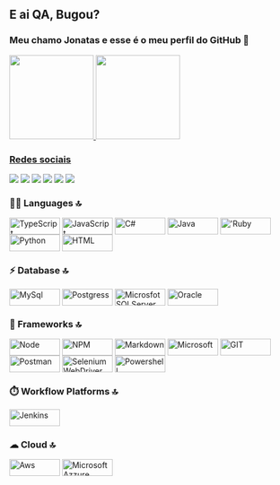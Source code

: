 ## E ai QA, Bugou? 
### Meu chamo Jonatas e esse é o meu perfil do GitHub 👋

 <div>
  <a href="https://github.com/jonatasmfaria">
  <img height="150em" src="https://github-readme-stats.vercel.app/api?username=jonatasmfaria&show_icons=true&theme=dark&include_all_commits=true&count_private=true"/>
  <img height="150em" src="https://github-readme-stats.vercel.app/api/top-langs/?username=jonatasmfaria&layout=compact&langs_count=7&theme=dark"/>
</div>
  
 ### Redes sociais 
<div> 
  <a href="https://www.youtube.com/channel/UCUCN9XtKBhHfwk6JMcPwkqQ" target="_blank"><img src="https://img.shields.io/badge/YouTube-FF0000?style=for-the-badge&logo=youtube&logoColor=white" target="_blank"></a>
  <a href="https://www.instagram.com/eaiqabugou/" target="_blank"><img src="https://img.shields.io/badge/-Instagram-%23E4405F?style=for-the-badge&logo=instagram&logoColor=white" target="_blank"></a>
    <a href="https://www.instagram.com/jonatasmfaria/" target="_blank"><img src="https://img.shields.io/badge/-Instagram-%23E4405F?style=for-the-badge&logo=instagram&logoColor=white" target="_blank"></a>
  <a href = "mailto:eaiqabugou@gmail.com"><img src="https://img.shields.io/badge/-Gmail-%23333?style=for-the-badge&logo=gmail&logoColor=white" target="_blank"></a>
  <a href="https://www.linkedin.com/in/jonatasmfaria/" target="_blank"><img src="https://img.shields.io/badge/-LinkedIn-%230077B5?style=for-the-badge&logo=linkedin&logoColor=white" target="_blank"></a> 
    <a href="https://www.tiktok.com/@eaiqabugou?lang=pt-BR" target="_blank"><img src="https://img.shields.io/badge/TikTok-000000?style=for-the-badge&logo=tiktok&logoColor=white" target="_blank"></a> 

### 👩‍💻 Languages 🔝

  <img align="center" alt="TypeScript" height="30" width="90" src="https://img.shields.io/badge/TypeScript-007ACC?style=for-the-badge&logo=typescript&logoColor=white">
  <img align="center" alt="JavaScript" height="30" width="90" src="https://img.shields.io/badge/JavaScript-323330?style=for-the-badge&logo=javascript&logoColor=F7DF1E">
  <img align="center" alt="C#" height="30" width="90" src="https://img.shields.io/badge/C%23-239120?style=for-the-badge&logo=c-sharp&logoColor=white">
  <img align="center" alt="Java" height="30" width="90" src="https://img.shields.io/badge/Java-ED8B00?style=for-the-badge&logo=java&logoColor=white">
  <img align="center" alt="'Ruby" height="30" width="90" src="https://img.shields.io/badge/Ruby-CC342D?style=for-the-badge&logo=ruby&logoColor=white">
  <img align="center" alt="Python" height="30" width="90" src="https://img.shields.io/badge/Python-FFD43B?style=for-the-badge&logo=python&logoColor=darkgree">
  <img align="center" alt="HTML" height="30" width="90" src="https://img.shields.io/badge/HTML5-E34F26?style=for-the-badge&logo=html5&logoColor=white">
  
### ⚡ Database 🔝
  
  <img align="center" alt="MySql" height="30" width="90" src="https://img.shields.io/badge/MySQL-00000F?style=for-the-badge&logo=mysql&logoColor=white">
  <img align="center" alt="Postgress" height="30" width="90" src="https://img.shields.io/badge/PostgreSQL-316192?style=for-the-badge&logo=postgresql&logoColor=white">
  <img align="center" alt="MicrosfotSQLServer" height="30" width="90" src="https://img.shields.io/badge/Microsoft%20SQL%20Sever-CC2927?style=for-the-badge&logo=microsoft%20sql%20server&logoColor=white">
  <img align="center" alt="Oracle" height="30" width="90" src="https://img.shields.io/badge/Oracle-F80000?style=for-the-badge&logo=oracle&logoColor=black">
  
### 🚀 Frameworks 🔝
  
  <img align="center" alt="Node" height="30" width="90" src="https://img.shields.io/badge/Node.js-339933?style=for-the-badge&logo=nodedotjs&logoColor=white">
  <img align="center" alt="NPM" height="30" width="90" src="https://img.shields.io/badge/npm-CB3837?style=for-the-badge&logo=npm&logoColor=white">
  <img align="center" alt="Markdown" height="30" width="90" src="https://img.shields.io/badge/Markdown-000000?style=for-the-badge&logo=markdown&logoColor=white">
  <img align="center" alt="Microsoft" height="30" width="90" src="https://img.shields.io/badge/Microsoft-666666?style=for-the-badge&logo=microsoft&logoColor=whit">
  <img align="center" alt="GIT" height="30" width="90" src="https://img.shields.io/badge/Git-F05032?style=for-the-badge&logo=git&logoColor=white">
  <img align="center" alt="Postman" height="30" width="90" src="https://img.shields.io/badge/Postman-FF6C37?style=for-the-badge&logo=Postman&logoColor=white">
  <img align="center" alt="Selenium WebDriver" height="30" width="90" src="https://img.shields.io/badge/Selenium-43B02A?style=for-the-badge&logo=Selenium&logoColor=white">
  <img align="center" alt="Powershell" height="30" width="90" src="https://img.shields.io/badge/PowerShell-5391FE?style=for-the-badge&logo=PowerShell&logoColor=white">
  
### ⏱️ Workflow Platforms 🔝
  
  <img align="center" alt="Jenkins" height="30" width="90" src="https://img.shields.io/badge/Jenkins-D24939?style=for-the-badge&logo=Jenkins&logoColor=white">
  
### ☁ Cloud 🔝
  <img align="center" alt="Aws" height="30" width="90" src="https://img.shields.io/badge/Amazon_AWS-232F3E?style=for-the-badge&logo=amazon-aws&logoColor=white">
  <img align="center" alt="Microsoft Azzure" height="30" width="90" src="https://img.shields.io/badge/microsoft%20azure-0089D6?style=for-the-badge&logo=microsoft-azure&logoColor=white">
  

</div>
